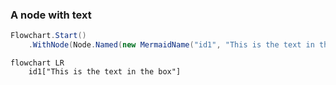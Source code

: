 ﻿### A node with text

```csharp
Flowchart.Start()
    .WithNode(Node.Named(new MermaidName("id1", "This is the text in the box")))
```

```mermaid
flowchart LR
    id1["This is the text in the box"]
```